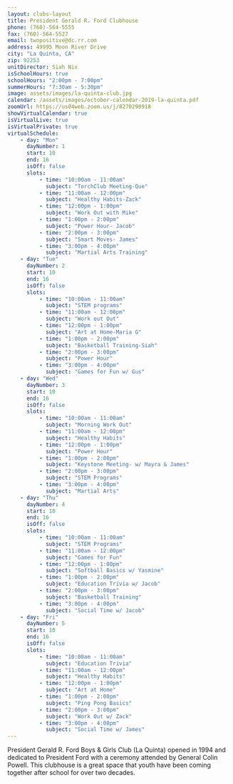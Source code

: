 ```yaml
---
layout: clubs-layout
title: President Gerald R. Ford Clubhouse
phone: (760)-564-5555
fax: (760)-564-5527
email: twopositive@dc.rr.com
address: 49995 Moon River Drive
city: "La Quinta, CA"
zip: 92253
unitDirector: Siah Nix
isSchoolHours: true
schoolHours: "2:00pm - 7:00pm"
summerHours: "7:30am - 5:30pm"
image: assets/images/la-quinta-club.jpg
calendar: /assets/images/october-calendar-2019-la-quinta.pdf
zoomUrl: https://us04web.zoom.us/j/8270290918
showVirtualCalendar: true
isVirtualLive: true
isVirtualPrivate: true
virtualSchedule:
    - day: "Mon"
      dayNumber: 1
      start: 10
      end: 16
      isOff: false
      slots:
          - time: "10:00am - 11:00am"
            subject: "TorchClub Meeting-Que"
          - time: "11:00am - 12:00pm"
            subject: "Healthy Habits-Zack"
          - time: "12:00pm - 1:00pm"
            subject: "Work Out with Mike"
          - time: "1:00pm - 2:00pm"
            subject: "Power Hour- Jacob"
          - time: "2:00pm - 3:00pm"
            subject: "Smart Moves- James"
          - time: "3:00pm - 4:00pm"
            subject: "Martial Arts Training"
    - day: "Tue"
      dayNumber: 2
      start: 10
      end: 16
      isOff: false
      slots:
          - time: "10:00am - 11:00am"
            subject: "STEM programs"
          - time: "11:00am - 12:00pm"
            subject: "Work out Out"
          - time: "12:00pm - 1:00pm"
            subject: "Art at Home-Maria G"
          - time: "1:00pm - 2:00pm"
            subject: "Basketball Training-Siah"
          - time: "2:00pm - 3:00pm"
            subject: "Power Hour"
          - time: "3:00pm - 4:00pm"
            subject: "Games for Fun w/ Gus"
    - day: "Wed"
      dayNumber: 3
      start: 10
      end: 16
      isOff: false
      slots:
          - time: "10:00am - 11:00am"
            subject: "Morning Work Out"
          - time: "11:00am - 12:00pm"
            subject: "Healthy Habits"
          - time: "12:00pm - 1:00pm"
            subject: "Power Hour"
          - time: "1:00pm - 2:00pm"
            subject: "Keystone Meeting- w/ Mayra & James"
          - time: "2:00pm - 3:00pm"
            subject: "STEM Programs"
          - time: "3:00pm - 4:00pm"
            subject: "Martial Arts"
    - day: "Thu"
      dayNumber: 4
      start: 10
      end: 16
      isOff: false
      slots:
          - time: "10:00am - 11:00am"
            subject: "STEM Programs"
          - time: "11:00am - 12:00pm"
            subject: "Games for Fun"
          - time: "12:00pm - 1:00pm"
            subject: "Softball Basics w/ Yasmine"
          - time: "1:00pm - 2:00pm"
            subject: "Education Trivia w/ Jacob"
          - time: "2:00pm - 3:00pm"
            subject: "Basketball Training"
          - time: "3:00pm - 4:00pm"
            subject: "Social Time w/ Jacob"
    - day: "Fri"
      dayNumber: 5
      start: 10
      end: 16
      isOff: false
      slots:
          - time: "10:00am - 11:00am"
            subject: "Education Trivia"
          - time: "11:00am - 12:00pm"
            subject: "Healthy Habits"
          - time: "12:00pm - 1:00pm"
            subject: "Art at Home"
          - time: "1:00pm - 2:00pm"
            subject: "Ping Pong Basics"
          - time: "2:00pm - 3:00pm"
            subject: "Work Out w/ Zack"
          - time: "3:00pm - 4:00pm"
            subject: "Social Time w/ James"
---
```


President Gerald R. Ford Boys & Girls Club (La Quinta) opened in 1994 and dedicated to
President Ford with a ceremony attended by General Colin Powell. This clubhouse is a great space that youth have been coming together after school for over two decades.
